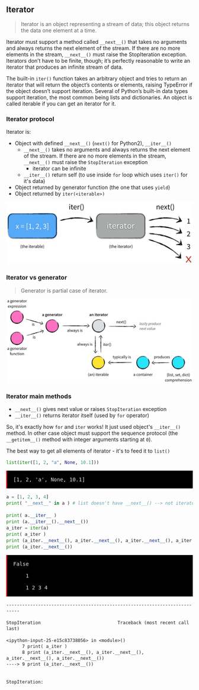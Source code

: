 ## Iterator

> Iterator is an object representing a stream of data; this object returns the data one element at a time.

Iterator must support a method called `__next__()` that takes no arguments and always returns the next element of the stream. If there are no more elements in the stream, `__next__()` must raise the StopIteration exception. Iterators don’t have to be finite, though; it’s perfectly reasonable to write an iterator that produces an infinite stream of data.

The built-in `iter()` function takes an arbitrary object and tries to return an iterator that will return the object’s contents or elements, raising TypeError if the object doesn’t support iteration. Several of Python’s built-in data types support iteration, the most common being lists and dictionaries. An object is called iterable if you can get an iterator for it.


### Iterator protocol
 
Iterator is:
* Object with defined `__next__()` (`next()` for Python2), `__iter__()`
    * `__next__()` takes no arguments and always returns the next element of the stream. If there are no more elements in the stream, `__next__()` must raise the `StopIteration` exception
        * iterator can be infinite
    * `__iter__()` return self (to use inside `for` loop which uses `iter()` for it's data)
* Object returned by generator function (the one that uses `yield`)
* Object returned by `iter(<iterable>)`

<center>
<img src="../images/tr_05_02.jpg" style="align: center">
</center>

### Iterator vs generator

> Generator is partial case of iterator.

<center>
<img src="../images/tr_05_03.jpg" style="align: center">
</center>


### Iterator main methods

* `__next__()` gives next value or raises `StopIteration` exception
* `__iter__()` returns iterator itself (used by `for` operator)
 
So, it's exactly how `for` and `iter` works! It just used object's `__iter__()` method. In other case object must support the sequence protocol (the `__getitem__()` method with integer arguments starting at `0`).

The best way to get all elements of iterator - it's to feed it to `list()`


```python
list(iter([1, 2, "a", None, 10.1]))  
```




<div><pre style="display:block; white-space: pre-wrap; padding:16px; background-color: #000;color: #e2e2e2;font-family: Hack, Consolas, Menlo, Mono, monospace;border-left: .25em solid #bc0000;">[1, 2, 'a', None, 10.1]</pre></div>




```python
a = [1, 2, 3, 4]
print( "__next__" in a ) # list doesn't have __next__() --> not iterator! just iterable

print( a.__iter__ )
print (a.__iter__().__next__())
a_iter = iter(a)
print( a_iter )
print (a_iter.__next__(), a_iter.__next__(), a_iter.__next__(), a_iter.__next__())
print (a_iter.__next__())
```

<div><pre style="display:block; white-space: pre-wrap; padding:16px; background-color: #000;color: #e2e2e2;font-family: Hack, Consolas, Menlo, Mono, monospace;border-left: .25em solid #bc0000;">False
    <method-wrapper '__iter__' of list object at 0x000000000441FC48>
    1
    <list_iterator object at 0x00000000043AE860>
    1 2 3 4</pre></div>



    ---------------------------------------------------------------------------

    StopIteration                             Traceback (most recent call last)

    <ipython-input-25-e15c83738056> in <module>()
          7 print( a_iter )
          8 print (a_iter.__next__(), a_iter.__next__(), a_iter.__next__(), a_iter.__next__())
    ----> 9 print (a_iter.__next__())
    

    StopIteration: